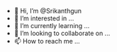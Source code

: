 - 👋 Hi, I’m @Srikanthgun
- 👀 I’m interested in ...
- 🌱 I’m currently learning ...
- 💞️ I’m looking to collaborate on ...
- 📫 How to reach me ...

<!---
Srikanthgun/Srikanthgun is a ✨ special ✨ repository because its `README.md` (this file) appears on your GitHub profile.
You can click the Preview link to take a look at your changes.
--->
